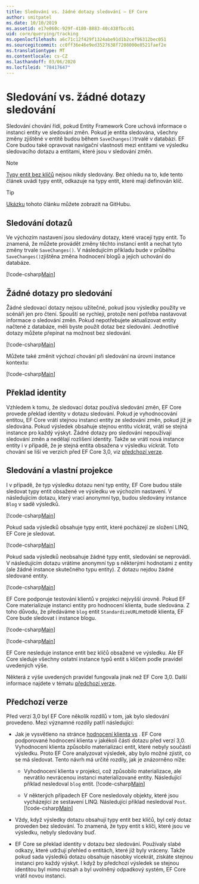 ```yaml
---
title: Sledování vs. žádné dotazy sledování – EF Core
author: smitpatel
ms.date: 10/10/2019
ms.assetid: e17e060c-929f-4180-8883-40c438fbcc01
uid: core/querying/tracking
ms.openlocfilehash: a6c71c12f429f1324abe91d1b2cef96312bec051
ms.sourcegitcommit: cc0ff36e46e9ed3527638f7208000e8521faef2e
ms.translationtype: MT
ms.contentlocale: cs-CZ
ms.lasthandoff: 03/06/2020
ms.locfileid: "78417647"
---
```

# <a name="tracking-vs-no-tracking-queries"></a>Sledování vs. žádné dotazy sledování

Sledování chování řídí, pokud Entity Framework Core uchová informace o instanci entity ve sledování změn. Pokud je entita sledována, všechny změny zjištěné v entitě budou během `SaveChanges()`trvalé v databázi. EF Core budou také opravovat navigační vlastnosti mezi entitami ve výsledku sledovacího dotazu a entitami, které jsou v sledování změn.

> [!NOTE]
> [Typy entit bez klíčů](xref:core/modeling/keyless-entity-types) nejsou nikdy sledovány. Bez ohledu na to, kde tento článek uvádí typy entit, odkazuje na typy entit, které mají definován klíč.

> [!TIP]  
> [Ukázku](https://github.com/dotnet/EntityFramework.Docs/tree/master/samples/core/Querying) tohoto článku můžete zobrazit na GitHubu.

## <a name="tracking-queries"></a>Sledování dotazů

Ve výchozím nastavení jsou sledovány dotazy, které vracejí typy entit. To znamená, že můžete provádět změny těchto instancí entit a nechat tyto změny trvale `SaveChanges()`. V následujícím příkladu bude v průběhu `SaveChanges()`zjištěna změna hodnocení blogů a jejich uchování do databáze.

[!code-csharp[Main](../../../samples/core/Querying/Tracking/Sample.cs#Tracking)]

## <a name="no-tracking-queries"></a>Žádné dotazy pro sledování

Žádné sledovací dotazy nejsou užitečné, pokud jsou výsledky použity ve scénáři jen pro čtení. Spouští se rychleji, protože není potřeba nastavovat informace o sledování změn. Pokud nepotřebujete aktualizovat entity načtené z databáze, měli byste použít dotaz bez sledování. Jednotlivé dotazy můžete přepínat na možnost bez sledování.

[!code-csharp[Main](../../../samples/core/Querying/Tracking/Sample.cs#NoTracking)]

Můžete také změnit výchozí chování při sledování na úrovni instance kontextu:

[!code-csharp[Main](../../../samples/core/Querying/Tracking/Sample.cs#ContextDefaultTrackingBehavior)]

## <a name="identity-resolution"></a>Překlad identity

Vzhledem k tomu, že sledovací dotaz používá sledování změn, EF Core provede překlad identity v dotazu sledování. Pokud je vyhodnocování entitou, EF Core vrátí stejnou instanci entity ze sledování změn, pokud již je sledována. Pokud výsledek obsahuje stejnou entitu víckrát, vrátí se stejná instance pro každý výskyt. Žádné dotazy pro sledování nepoužívají sledování změn a nedělají rozlišení identity. Takže se vrátí nová instance entity i v případě, že je stejná entita obsažena v výsledku víckrát. Toto chování se liší ve verzích před EF Core 3,0, viz [předchozí verze](#previous-versions).

## <a name="tracking-and-custom-projections"></a>Sledování a vlastní projekce

I v případě, že typ výsledku dotazu není typ entity, EF Core budou stále sledovat typy entit obsažené ve výsledku ve výchozím nastavení. V následujícím dotazu, který vrací anonymní typ, budou sledovány instance `Blog` v sadě výsledků.

[!code-csharp[Main](../../../samples/core/Querying/Tracking/Sample.cs#CustomProjection1)]

Pokud sada výsledků obsahuje typy entit, které pocházejí ze složení LINQ, EF Core je sledovat.

[!code-csharp[Main](../../../samples/core/Querying/Tracking/Sample.cs#CustomProjection2)]

Pokud sada výsledků neobsahuje žádné typy entit, sledování se neprovádí. V následujícím dotazu vrátíme anonymní typ s některými hodnotami z entity (ale žádné instance skutečného typu entity). Z dotazu nejdou žádné sledované entity.

[!code-csharp[Main](../../../samples/core/Querying/Tracking/Sample.cs#CustomProjection3)]

 EF Core podporuje testování klientů v projekci nejvyšší úrovně. Pokud EF Core materializuje instanci entity pro hodnocení klienta, bude sledována. Z toho důvodu, že předáváme `blog` entit `StandardizeURL`metodě klienta, EF Core bude sledovat i instance blogu.

[!code-csharp[Main](../../../samples/core/Querying/Tracking/Sample.cs#ClientProjection)]

[!code-csharp[Main](../../../samples/core/Querying/Tracking/Sample.cs#ClientMethod)]

EF Core nesleduje instance entit bez klíčů obsažené ve výsledku. Ale EF Core sleduje všechny ostatní instance typů entit s klíčem podle pravidel uvedených výše.

Některá z výše uvedených pravidel fungovala jinak než EF Core 3,0. Další informace najdete v tématu [předchozí verze](#previous-versions).

## <a name="previous-versions"></a>Předchozí verze

Před verzí 3,0 byl EF Core několik rozdílů v tom, jak bylo sledování provedeno. Mezi významné rozdíly patří následující:

- Jak je vysvětleno na stránce [hodnocení klienta vs](xref:core/querying/client-eval) . EF Core podporované hodnocení klienta v jakékoli části dotazu před verzí 3,0. Vyhodnocení klienta způsobilo materializaci entit, které nebyly součástí výsledku. Proto EF Core analyzovat výsledek, aby bylo možné zjistit, co se má sledovat. Tento návrh má určité rozdíly, jak je znázorněno níže:
  - Vyhodnocení klienta v projekci, což způsobilo materializace, ale nevrátilo nevrácenou instanci materializované entity. Následující příklad nesledoval `blog` entit.
    [!code-csharp[Main](../../../samples/core/Querying/Tracking/Sample.cs#ClientProjection)]

  - V některých případech EF Core nesledovaly objekty, které jsou vycházející ze sestavení LINQ. Následující příklad nesledoval `Post`.
    [!code-csharp[Main](../../../samples/core/Querying/Tracking/Sample.cs#CustomProjection2)]

- Vždy, když výsledky dotazu obsahují typy entit bez klíčů, byl celý dotaz proveden bez sledování. To znamená, že typy entit s klíči, které jsou ve výsledku, nebyly sledovány buď.
- EF Core se překlad identity v dotazu bez sledování. Používaly slabé odkazy, které udržují přehled o entitách, které již byly vráceny. Takže pokud sada výsledků dotazu obsahuje násobky vícekrát, získáte stejnou instanci pro každý výskyt. I když by předchozí výsledek se stejnou identitou byl mimo rozsah a byl uvolněný odpadkový systém, EF Core vrátil novou instanci.
